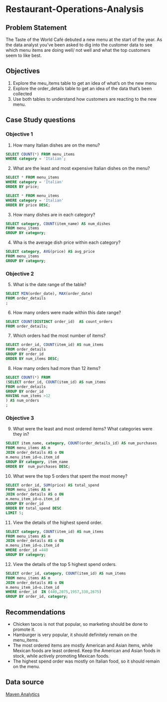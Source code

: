# Restaurant-Operations-Analysis

## Problem Statement

The Taste of the World Café debuted a new menu at the start of the year. As the data analyst you’ve been asked to dig into the customer data to see which menu items are doing well/ not well and what the top customers seem to like best.

## Objectives

1.	Explore the meu_items table to get an idea of what’s on the new menu
2.	Explore the order_details table to get an idea of the data that’s been collected
3.	Use both tables to understand how customers are reacting to the new menu.

## Case Study questions

### Objective 1

1. How many Italian dishes are on the menu?

```Sql
SELECT COUNT(*) FROM menu_items
WHERE category = 'Italian';
```
2. What are the least and most expensive Italian dishes on the menu?

```sql
SELECT * FROM menu_items
WHERE category = 'Italian'
ORDER BY price;

SELECT * FROM menu_items
WHERE category = 'Italian'
ORDER BY price DESC;
```

3. How many dishes are in each category?

``` sql
SELECT category, COUNT(item_name) AS num_dishes
FROM menu_items
GROUP BY category;
```

4. Wha is the average dish price within each category?

```sql
SELECT category, AVG(price) AS avg_price
FROM menu_items
GROUP BY category;
```

### Objective 2

5. What is the date range of the table?

```sql
SELECT MIN(order_date), MAX(order_date) 
FROM order_details
;
```

6. How many orders were made within this date range?

```sql
SELECT COUNT(DISTINCT order_id)  AS count_orders
FROM order_details; 
```

7. Which orders had the most number of items?

```sql
SELECT order_id, COUNT(item_id) AS num_items
FROM order_details
GROUP BY order_id
ORDER BY num_items DESC;
```

8. How many orders had more than 12 items?

```sql
SELECT COUNT(*) FROM
(SELECT order_id, COUNT(item_id) AS num_items
FROM order_details
GROUP BY order_id
HAVING num_items >12
) AS num_orders
;
```

### Objective 3

9. What were the least and most ordered items? What categories were they in?

 ```sql
SELECT item_name, category, COUNT(order_details_id) AS num_purchases
FROM menu_items AS m
JOIN order_details AS o ON
m.menu_item_id=o.item_id
GROUP BY category, item_name
ORDER BY  num_purchases DESC;
 ```

10. What were the top 5 orders that spent the most money?

```sql
SELECT order_id, SUM(price) AS total_spend
FROM menu_items AS m
JOIN order_details AS o ON
m.menu_item_id=o.item_id
GROUP BY order_id
ORDER BY total_spend DESC
LIMIT 5;
```

11. View the details of the highest spend order.

```sql
SELECT category, COUNT(item_id) AS num_items
FROM menu_items AS m
JOIN order_details AS o ON
m.menu_item_id=o.item_id
WHERE order_id =440
GROUP BY category; 
```

12. View the details of the top 5 highest spend orders.

```sql
SELECT order_id, category, COUNT(item_id) AS num_items
FROM menu_items AS m
JOIN order_details AS o ON
m.menu_item_id=o.item_id
WHERE order_id  IN (440,2075,1957,330,2675)
GROUP BY order_id, category;
```

## Recommendations

- Chicken tacos is not that popular, so marketing should be done to promote it.
- Hamburger is very popular, it should definitely remain on the menu_items.
- The most ordered items are mostly American and Asian items, while Mexican foods are least ordered. Keep the American and Asian foods in  stock, while actively promoting Mexican foods.
- The highest spend order was mostly on Italian food, so it should remain on the menu.

## Data source

[Maven Analytics](https://mavenanalytics.com)














